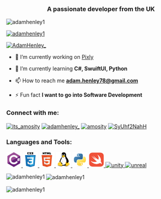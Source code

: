 <h3 align="center">A passionate developer from the UK</h3>

<p align="left"> <img src="https://komarev.com/ghpvc/?username=adamhenley1&label=Profile%20views&color=0e75b6&style=flat" alt="adamhenley1" /> </p>

<p align="left"> <a href="https://github.com/ryo-ma/github-profile-trophy"><img src="https://github-profile-trophy.vercel.app/?username=adamhenley1" alt="adamhenley1" /></a> </p>

<p align="left"> <a href="https://twitter.com/adamhenley_" target="blank"><img src="https://img.shields.io/twitter/follow/its_amosity?logo=twitter&style=for-the-badge" alt="AdamHenley_" /></a> </p>

- 🔭 I’m currently working on [Pixly](https://github.com/AdamHenley1/School-Tasks/tree/main/Pixly)

- 🌱 I’m currently learning **C#, SwuiftUI, Python**

- 📫 How to reach me **adam.henley78@gmail.com**

- ⚡ Fun fact **I want to go into Software Development**

<h3 align="left">Connect with me:</h3>
<p align="left">
<a href="https://twitter.com/adamhenley_" target="blank"><img align="center" src="https://raw.githubusercontent.com/rahuldkjain/github-profile-readme-generator/master/src/images/icons/Social/twitter.svg" alt="its_amosity" height="30" width="40" /></a>
<a href="https://instagram.com/adamhenley_" target="blank"><img align="center" src="https://raw.githubusercontent.com/rahuldkjain/github-profile-readme-generator/master/src/images/icons/Social/instagram.svg" alt="adamhenley_" height="30" width="40" /></a>
<a href="https://www.youtube.com/channel/UCpH4dZLBlWwSCgOwOS4_nqA" target="blank"><img align="center" src="https://raw.githubusercontent.com/rahuldkjain/github-profile-readme-generator/master/src/images/icons/Social/youtube.svg" alt="amosity" height="30" width="40" /></a>
<a href="https://discord.gg/SyUhf2NahH" target="blank"><img align="center" src="https://raw.githubusercontent.com/rahuldkjain/github-profile-readme-generator/master/src/images/icons/Social/discord.svg" alt="SyUhf2NahH" height="30" width="40" /></a>
</p>

<h3 align="left">Languages and Tools:</h3>
<p align="left"> <a href="https://www.w3schools.com/cs/" target="_blank" rel="noreferrer"> <img src="https://raw.githubusercontent.com/devicons/devicon/master/icons/csharp/csharp-original.svg" alt="csharp" width="40" height="40"/> </a> <a href="https://www.w3schools.com/css/" target="_blank" rel="noreferrer"> <img src="https://raw.githubusercontent.com/devicons/devicon/master/icons/css3/css3-original-wordmark.svg" alt="css3" width="40" height="40"/> </a> <a href="https://www.w3.org/html/" target="_blank" rel="noreferrer"> <img src="https://raw.githubusercontent.com/devicons/devicon/master/icons/html5/html5-original-wordmark.svg" alt="html5" width="40" height="40"/> </a> <a href="https://www.linux.org/" target="_blank" rel="noreferrer"> <img src="https://raw.githubusercontent.com/devicons/devicon/master/icons/linux/linux-original.svg" alt="linux" width="40" height="40"/> </a> <a href="https://www.python.org" target="_blank" rel="noreferrer"> <img src="https://raw.githubusercontent.com/devicons/devicon/master/icons/python/python-original.svg" alt="python" width="40" height="40"/> </a> <a href="https://developer.apple.com/swift/" target="_blank" rel="noreferrer"> <img src="https://raw.githubusercontent.com/devicons/devicon/master/icons/swift/swift-original.svg" alt="swift" width="40" height="40"/> </a> <a href="https://unity.com/" target="_blank" rel="noreferrer"> <img src="https://www.vectorlogo.zone/logos/unity3d/unity3d-icon.svg" alt="unity" width="40" height="40"/> </a> <a href="https://unrealengine.com/" target="_blank" rel="noreferrer"> <img src="https://raw.githubusercontent.com/kenangundogan/fontisto/036b7eca71aab1bef8e6a0518f7329f13ed62f6b/icons/svg/brand/unreal-engine.svg" alt="unreal" width="40" height="40"/> </a> </p>

<p><img align="left" src="https://github-readme-stats.vercel.app/api/top-langs?username=adamhenley1&show_icons=true&locale=en&layout=compact" alt="adamhenley1" /></p>

<p>&nbsp;<img align="center" src="https://github-readme-stats.vercel.app/api?username=adamhenley1&show_icons=true&locale=en" alt="adamhenley1" /></p>

<p><img align="center" src="https://github-readme-streak-stats.herokuapp.com/?user=adamhenley1&" alt="adamhenley1" /></p>

